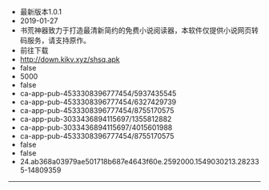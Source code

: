 - 最新版本1.0.1
- 2019-01-27
- 书荒神器致力于打造最清新简约的免费小说阅读器，本软件仅提供小说网页转码服务，请支持原作。
- 前往下载
- http://down.kikv.xyz/shsq.apk
- false
- 5000
- false
- ca-app-pub-4533308396777454/5937435545
- ca-app-pub-4533308396777454/6327429739
- ca-app-pub-4533308396777454/8755170575
- ca-app-pub-3033436894115697/1355812882
- ca-app-pub-3033436894115697/4015601988
- ca-app-pub-4533308396777454/8755170575
- false
- false
- 24.ab368a03979ae501718b687e4643f60e.2592000.1549030213.282335-14809359
---
